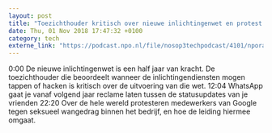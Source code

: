 ```yaml
---
layout: post
title: "Toezichthouder kritisch over nieuwe inlichtingenwet en protest tegen seksueel wangedrag bij Google"
date: Thu, 01 Nov 2018 17:47:32 +0100
category: tech
externe_link: "https://podcast.npo.nl/file/nosop3techpodcast/4101/nporadio1_nosop3techpodcast_20181101_toezichthouder-kritisch-over-nieuwe-inlichtingenwet-en-protest-tegen-seksueel-wangedrag-bij-google.mp3"
---
```


0:00 De nieuwe inlichtingenwet is een half jaar van kracht. De toezichthouder die beoordeelt wanneer de inlichtingendiensten mogen tappen of hacken is kritisch over de uitvoering van die wet.
12:04 WhatsApp gaat je vanaf volgend jaar reclame laten tussen de statusupdates van je vrienden
22:20 Over de hele wereld protesteren medewerkers van Google tegen seksueel wangedrag binnen het bedrijf, en hoe de leiding hiermee omgaat.<img src="http://feeds.feedburner.com/~r/nosop3-tech-podcast/~4/f1ZbZfwhRGg" height="1" width="1" alt=""/>
